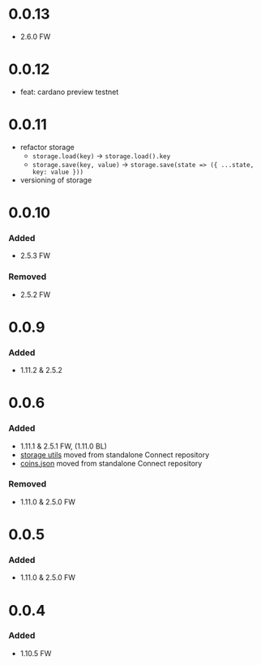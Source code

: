 # 0.0.13

-   2.6.0 FW

# 0.0.12

-   feat: cardano preview testnet

# 0.0.11

-   refactor storage
    -   `storage.load(key)` -> `storage.load().key`
    -   `storage.save(key, value)` -> `storage.save(state => ({ ...state, key: value }))`
-   versioning of storage

# 0.0.10

### Added

-   2.5.3 FW

### Removed

-   2.5.2 FW

# 0.0.9

### Added

-   1.11.2 & 2.5.2

# 0.0.6

### Added

-   1.11.1 & 2.5.1 FW, (1.11.0 BL)
-   [storage utils](./src/storage) moved from standalone Connect repository
-   [coins.json](./files/coins.json) moved from standalone Connect repository

### Removed

-   1.11.0 & 2.5.0 FW

# 0.0.5

### Added

-   1.11.0 & 2.5.0 FW

# 0.0.4

### Added

-   1.10.5 FW
